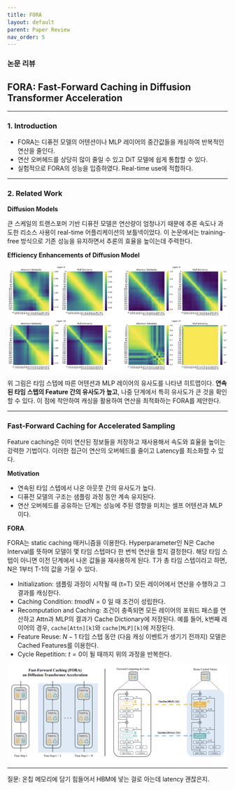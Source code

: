 ```yaml
---
title: FORA
layout: default
parent: Paper Review
nav_order: 5
---
```


### 논문 리뷰  

## FORA: Fast-Forward Caching in Diffusion Transformer Acceleration

---

### **1. Introduction**  

- FORA는 디퓨전 모델의 어텐션이나 MLP 레이어의 중간값들을 캐싱하여 반복적인 연산을 줄인다. 
- 연산 오버헤드를 상당히 많이 줄일 수 있고 DiT 모델에 쉽게 통합할 수 있다.
- 실험적으로 FORA의 성능을 입증하였다. Real-time use에 적합하다.  

---


### **2. Related Work**  
  
**Diffusion Models**  

큰 스케일의 트랜스포머 기반 디퓨전 모델은 연산량이 엄청나기 때문에 추론 속도나 과도한 리소스 사용이 real-time 어플리케이션의 보틀넥이었다. 이 논문에서는 training-free 방식으로 기존 성능을 유지하면서 추론의 효율을 높이는데 주력한다.  

**Efficiency Enhancements of Diffusion Model**  

![2](../images/FORA/2.png)

위 그림은 타임 스텝에 따른 어텐션과 MLP 레이어의 유사도를 나타낸 히트맵이다. **연속된 타임 스텝의 Feature 간의 유사도가 높고**, 나중 단계에서 특히 유사도가 큰 것을 확인할 수 있다. 이 점에 착안하여 캐싱을 활용하여 연산을 최적화하는 FORA를 제안한다. 

---

### **Fast-Forward Caching for Accelerated Sampling**  

Feature caching은 이미 연산된 정보들을 저장하고 재사용해서 속도와 효율을 높이는 강력한 기법이다. 이러한 접근이 연산의 오버헤드를 줄이고 Latency를 최소화할 수 있다.  

**Motivation**  
- 연속된 타임 스텝에서 나온 아웃풋 간의 유사도가 높다.  
- 디퓨전 모델의 구조는 샘플링 과정 동안 계속 유지된다.  
- 연산 오버헤드를 공유하는 단계는 성능에 주된 영향을 미치는 셀프 어텐션과 MLP이다.  

**FORA**  

FORA는 static caching 매커니즘을 이용한다. Hyperparameter인 N은 Cache Interval를 뜻하며 모델이 몇 타임 스텝마다 한 번씩 연산을 할지 결정한다. 해당 타임 스텝이 아니면 이전 단계에서 나온 값들을 재사용하게 된다. T가 총 타임 스텝이라고 하면, N은 1부터 T-1의 값을 가질 수 있다.  

- Initialization: 샘플링 과정이 시작될 때 (t=T) 모든 레이어에서 연산을 수행하고 그 결과를 캐싱한다. 
- Caching Condition: $t mod N = 0$ 일 때 조건이 성립한다.
- Recomputation and Caching: 조건이 충족되면 모든 레이어의 포워드 패스를 연산하고 Attn과 MLP의 결과가 Cache Dictionary에 저장된다. 예를 들어, k번째 레이어의 경우, ```cache[Attn][k]```와 ```cache[MLP][k]```에 저장된다.  
- Feature Reuse: $N-1$ 타임 스텝 동안 (다음 캐싱 이벤트가 생기기 전까지) 모델은 Cached Features를 이용한다. 
- Cycle Repetition: $t=0$이 될 때까지 위의 과정을 반복한다.  

![3](../images/FORA/3.png)


---

질문: 온칩 메모리에 담기 힘들어서 HBM에 넣는 걸로 아는데 latency 괜찮은지.